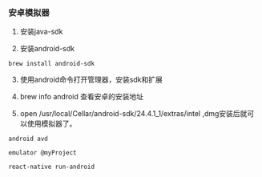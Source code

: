 ### 安卓模拟器

1. 安装java-sdk

2. 安装android-sdk

`brew install android-sdk`

3. 使用android命令打开管理器，安装sdk和扩展

4. brew info android 查看安卓的安装地址

5. open /usr/local/Cellar/android-sdk/24.4.1_1/extras/intel ,dmg安装后就可以使用模拟器了。

`android avd`

`emulator @myProject`

`react-native run-android`




